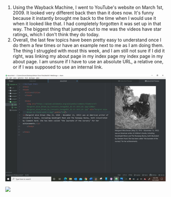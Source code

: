 1. Using the Wayback Machine, I went to YouTube's website on March 1st, 2009. It looked very different back then than it does now. It's funny because it instantly brought me back to the time when I would use it when it looked like that. I had completely forgotten it was set up in that way. The biggest thing that jumped out to me was the videos have star ratings, which I don't think they do today.
2. Overall, the last few topics have been pretty easy to understand once I do them a few times or have an example next to me as I am doing them. The thing I struggled with most this week, and I am still not sure if I did it right, was linking my about page in my index page my index page in my about page. I am unsure if I have to use an absolute URL, a relative one, or if I was supposed to use an internal link.

![my screenshot](.\images\assignment05screenshot.PNG)

<img src=".\images\assignment05screenshot">
